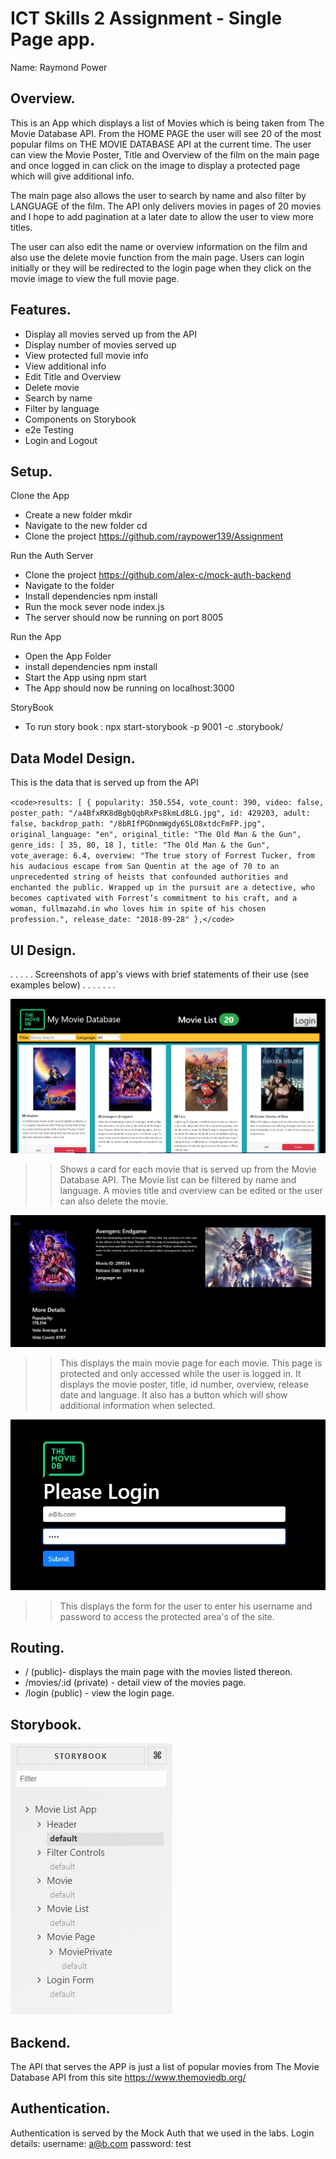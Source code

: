 # ICT Skills 2 Assignment - Single Page app.

Name: Raymond Power

## Overview.

This is an App which displays a list of Movies which is being taken from The Movie Database API. From the HOME PAGE the user will see 20 of the most popular films on THE MOVIE DATABASE API at the current time. The user can view the Movie Poster, Title and Overview of the film on the main page and once logged in can click on the image to display a protected page which will give additional info.

The main page also allows the user to search by name and also filter by LANGUAGE of the film. The API only delivers movies in pages of 20 movies and I hope to add pagination at a later date to allow the user to view more titles. 

The user can also edit the name or overview information on the film and also use the delete movie function from the main page. Users can login initially or they will be redirected to the login page when they click on the movie image to view the full movie page.

## Features.

- Display all movies served up from the API 
- Display number of movies served up
- View protected full movie info 
- View additional info
- Edit Title and Overview
- Delete movie
- Search by name
- Filter by language
- Components on Storybook
- e2e Testing
- Login and Logout

## Setup.

Clone the App
+ Create a new folder mkdir <foldername>
+ Navigate to the new folder cd <foldername>
+ Clone the project https://github.com/raypower139/Assignment

Run the Auth Server
+ Clone the project https://github.com/alex-c/mock-auth-backend
+ Navigate to the folder
+ Install dependencies npm install
+ Run the mock sever node index.js
+ The server should now be running on port 8005

Run the App
+ Open the App Folder
+ install dependencies npm install
+ Start the App using npm start
+ The App should now be running on localhost:3000

StoryBook
+ To run  story book : npx start-storybook -p 9001 -c .storybook/

## Data Model Design.

This is the data that is served up from the API

`<code>results: [
{
popularity: 350.554,
vote_count: 390,
video: false,
poster_path: "/a4BfxRK8dBgbQqbRxPs8kmLd8LG.jpg",
id: 429203,
adult: false,
backdrop_path: "/8bRIfPGDnmWgdy65LO8xtdcFmFP.jpg",
original_language: "en",
original_title: "The Old Man & the Gun",
genre_ids: [
35,
80,
18
],
title: "The Old Man & the Gun",
vote_average: 6.4,
overview: "The true story of Forrest Tucker, from his audacious escape from San Quentin at the age of 70 to an unprecedented string of heists that confounded authorities and enchanted the public. Wrapped up in the pursuit are a detective, who becomes captivated with Forrest’s commitment to his craft, and a woman, fullmazahd.in who loves him in spite of his chosen profession.",
release_date: "2018-09-28"
},</code>`

## UI Design.

. . . . . Screenshots of app's views with brief statements of their use (see examples below) . . . . . . .

![main]

>> Shows a card for each movie that is served up from the Movie Database API. The Movie list can be filtered by name and language. A movies title and overview can be edited or the user can also delete the movie. 

![movie]

>> This displays the main movie page for each movie. This page is protected and only accessed while the user is logged in. It displays the movie poster, title, id number, overview, release date and language. It also has a button which will show additional information when selected. 

![login]

>> This displays the form for the user to enter his username and password to access the protected area's of the site.

## Routing.

- / (public)- displays the main page with the movies listed thereon.
- /movies/:id (private) - detail view of the movies page.
- /login (public) - view the login page.

## Storybook.

![stories]

## Backend.

The API that serves the APP is just a list of popular movies from The Movie Database API from this site https://www.themoviedb.org/

## Authentication.

Authentication is served by the Mock Auth that we used in the labs. Login details: username: a@b.com  password: test

[login]: Login.jpg
[main]: MainPage.jpg
[movie]: MoviePage.jpg
[stories]: StoryBook.jpg
